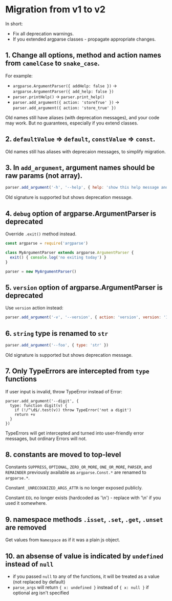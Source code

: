 Migration from v1 to v2
=======================

In short:

- Fix all deprecation warnings.
- If you extended argparse classes - propagate appropriate changes.


## 1. Change all options, method and action names from `camelCase` to `snake_case`.

For example:

 - `argparse.ArgumentParser({ addHelp: false })` -> `argparse.ArgumentParser({ add_help: false })`
 - `parser.printHelp()` -> `parser.print_help()`
 - `parser.add_argument({ action: 'storeTrue' })` -> `parser.add_argument({ action: 'store_true' })`

Old names still have aliases (with deprecation messages), and your code may work.
But no guarantees, especially if you extend classes.


## 2. `defaultValue` => `default`, `constValue` => `const`.

Old names still has aliases with deprecaion messages, to simplify migration.


## 3. In `add_argument`, argument names should be raw params (not array).

```js
parser.add_argument('-h', '--help', { help: 'show this help message and exit' })
```

Old signature is supported but shows deprecation message.


## 4. `debug` option of argparse.ArgumentParser is deprecated

Override `.exit()` method instead.

```js
const argparse = require('argparse')

class MyArgumentParser extends argparse.ArgumentParser {
  exit() { console.log('no exiting today') }
}

parser = new MyArgumentParser()
```

## 5. `version` option of argparse.ArgumentParser is deprecated

Use `version` action instead:

```js
parser.add_argument('-v', '--version', { action: 'version', version: '1.0.0' })
```

## 6. `string` type is renamed to `str`

```js
parser.add_argument('--foo', { type: 'str' })
```

Old signature is supported but shows deprecation message.

## 7. Only TypeErrors are intercepted from `type` functions

If user input is invalid, throw TypeError instead of Error:

```
parser.add_argument('--digit', {
  type: function digit(v) {
    if (!/^\d$/.test(v)) throw TypeError('not a digit')
    return +v
  }
})
```

TypeErrors will get intercepted and turned into user-friendly error messages,
but ordinary Errors will not.

## 8. constants are moved to top-level

Constants `SUPPRESS`, `OPTIONAL`, `ZERO_OR_MORE`, `ONE_OR_MORE`, `PARSER`,
and `REMAINDER` previously available as `argparse.Const.*` are renamed to `argparse.*`.

Constant `_UNRECOGNIZED_ARGS_ATTR` is no longer exposed publicly.

Constant `EOL` no longer exists (hardcoded as '\n') - replace with '\n' if you used it somewhere.

## 9. namespace methods `.isset`, `.set`, `.get`, `.unset` are removed

Get values from `Namespace` as if it was a plain js object.

## 10. an absense of value is indicated by `undefined` instead of `null`

 - if you passed `null` to any of the functions, it will be treated as a value (not replaced by default)
 - `parse_args` will return `{ x: undefined }` instead of `{ x: null }` if optional arg isn't specified
